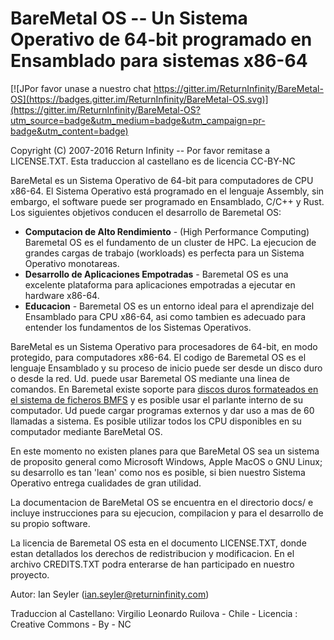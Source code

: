 # BareMetal OS -- Un Sistema Operativo de 64-bit programado en Ensamblado para sistemas x86-64 #

[![JPor favor unase a nuestro chat https://gitter.im/ReturnInfinity/BareMetal-OS](https://badges.gitter.im/ReturnInfinity/BareMetal-OS.svg)](https://gitter.im/ReturnInfinity/BareMetal-OS?utm_source=badge&utm_medium=badge&utm_campaign=pr-badge&utm_content=badge)

Copyright (C) 2007-2016 Return Infinity -- Por favor remitase a LICENSE.TXT. Esta traduccion al castellano es de licencia CC-BY-NC

BareMetal es un Sistema Operativo de 64-bit para computadores de CPU x86-64. El Sistema Operativo está programado en el lenguaje Assembly, sin embargo, el software puede ser programado en Ensamblado, C/C++ y Rust. Los siguientes objetivos conducen el desarrollo de Baremetal OS:

* **Computacion de Alto Rendimiento** - (High Performance Computing) Baremetal OS es el fundamento de un cluster de HPC. La ejecucion de grandes cargas de trabajo (workloads) es perfecta para un Sistema Operativo monotareas.
* **Desarrollo de Aplicaciones Empotradas** - Baremetal OS es una excelente plataforma para aplicaciones empotradas a ejecutar en hardware x86-64.
* **Educacion** - Baremetal OS es un entorno ideal para el aprendizaje del Ensamblado para CPU x86-64, asi como tambien es adecuado para entender los fundamentos de los Sistemas Operativos.

BareMetal es un Sistema Operativo para procesadores de 64-bit, en modo protegido, para computadores x86-64. El codigo de Baremetal OS es el lenguaje Ensamblado y su proceso de inicio puede ser desde un disco duro o desde la red. Ud. puede usar Baremetal OS mediante una linea de comandos. En Baremetal existe soporte para [discos duros formateados en el sistema de ficheros BMFS](https://github.com/ReturnInfinity/BMFS) y es posible usar el parlante interno de su computador. Ud puede cargar programas externos y dar uso a mas de 60 llamadas a sistema. Es posible utilizar todos los CPU disponibles en su computador mediante BareMetal OS.

En este momento no existen planes para que BareMetal OS sea un sistema de proposito general como Microsoft Windows, Apple MacOS o GNU Linux; su desarrollo es tan 'lean' como nos es posible, si bien nuestro Sistema Operativo entrega cualidades de gran utilidad.

La documentacion de BareMetal OS se encuentra en el directorio docs/ e incluye instrucciones para su ejecucion, compilacion y para el desarrollo de su propio software.

La licencia de Baremetal OS esta en el documento LICENSE.TXT, donde estan detallados los derechos de redistribucion y modificacion. En el archivo CREDITS.TXT podra enterarse de han participado en nuestro proyecto.

Autor: Ian Seyler (ian.seyler@returninfinity.com)

Traduccion al Castellano: Virgilio Leonardo Ruilova - Chile - Licencia : Creative Commons - By - NC
